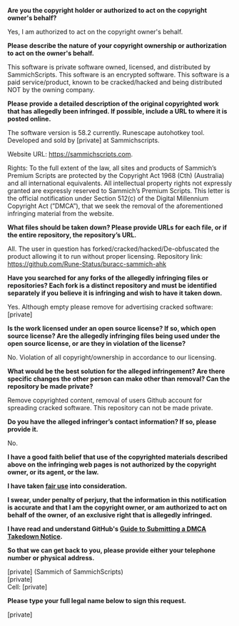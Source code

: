 **Are you the copyright holder or authorized to act on the copyright owner's behalf?**

Yes, I am authorized to act on the copyright owner's behalf.

**Please describe the nature of your copyright ownership or authorization to act on the owner's behalf.**

This software is private software owned, licensed, and distributed by SammichScripts. This software is an encrypted software. This software is a paid service/product, known to be cracked/hacked and being distributed NOT by the owning company.

**Please provide a detailed description of the original copyrighted work that has allegedly been infringed. If possible, include a URL to where it is posted online.**

The software version is 58.2 currently. Runescape autohotkey tool. Developed and sold by [private] at Sammichscripts.

Website URL: https://sammichscripts.com.

Rights: To the full extent of the law, all sites and products of Sammich’s Premium Scripts are protected by the Copyright Act 1968 (Cth) (Australia) and all international equivalents. All intellectual property rights not expressly granted are expressly reserved to Sammich’s Premium Scripts. This letter is the official notification under Section 512(c) of the Digital Millennium Copyright Act (”DMCA”), that we seek the removal of the aforementioned infringing material from the website.

**What files should be taken down? Please provide URLs for each file, or if the entire repository, the repository’s URL.**

All. The user in question has forked/cracked/hacked/De-obfuscated the product allowing it to run without proper licensing.
Repository link: https://github.com/Rune-Status/buracc-sammich-ahk

**Have you searched for any forks of the allegedly infringing files or repositories? Each fork is a distinct repository and must be identified separately if you believe it is infringing and wish to have it taken down.**

Yes.
Although empty please remove for advertising cracked software: [private]  

**Is the work licensed under an open source license? If so, which open source license? Are the allegedly infringing files being used under the open source license, or are they in violation of the license?**

No. Violation of all copyright/ownership in accordance to our licensing.

**What would be the best solution for the alleged infringement? Are there specific changes the other person can make other than removal? Can the repository be made private?**

Remove copyrighted content, removal of users Github account for spreading cracked software. This repository can not be made private.

**Do you have the alleged infringer’s contact information? If so, please provide it.**

No.

**I have a good faith belief that use of the copyrighted materials described above on the infringing web pages is not authorized by the copyright owner, or its agent, or the law.**

**I have taken <a href="https://www.lumendatabase.org/topics/22">fair use</a> into consideration.**

**I swear, under penalty of perjury, that the information in this notification is accurate and that I am the copyright owner, or am authorized to act on behalf of the owner, of an exclusive right that is allegedly infringed.**

**I have read and understand GitHub's <a href="https://help.github.com/articles/guide-to-submitting-a-dmca-takedown-notice/">Guide to Submitting a DMCA Takedown Notice</a>.**

**So that we can get back to you, please provide either your telephone number or physical address.**

[private] (Sammich of SammichScripts)  
[private]    
Cell: [private]  

**Please type your full legal name below to sign this request.**

[private]  
